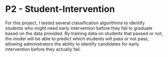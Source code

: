# P2 - Student-Intervention

For this project, I tested several classification algorithims to identify students who might need early intervention before they fail to graduate based on the data provided. By training data on students that passed or not, the model will be able to predict which students will pass or not pass, allowing administrators the ability to identify candidates for early intervention before they actually fail.
